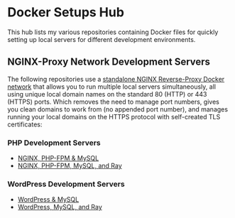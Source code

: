 # Docker Setups Hub

This hub lists my various repositories containing Docker files for quickly setting up local servers for different development environments.

## NGINX-Proxy Network Development Servers

The following repositories use a [standalone NGINX Reverse-Proxy Docker network](https://github.com/jacobcassidy/docker-nginx-proxy-setup) that allows you to run multiple local servers simultaneously, all using unique local domain names on the standard 80 (HTTP) or 443 (HTTPS) ports. Which removes the need to manage port numbers, gives you clean domains to work from (no appended port number), and manages running your local domains on the HTTPS protocol with self-created TLS certificates:

### PHP Development Servers

- [NGINX, PHP-FPM & MySQL](https://github.com/jacobcassidy/docker-nginx-phpfpm-setup)
- [NGINX, PHP-FPM, MySQL, and Ray](https://github.com/jacobcassidy/docker-nginx-phpfpm-ray-setup)

### WordPress Development Servers

- [WordPress & MySQL](https://github.com/jacobcassidy/docker-wordpress-setup)
- [WordPress, MySQL, and Ray](https://github.com/jacobcassidy/docker-wordpress-ray-setup)
